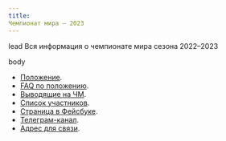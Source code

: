 ```yaml
---
title:
Чемпионат мира — 2023
---
```


lead
Вся информация о чемпионате мира сезона 2022–2023

body
- [Положение](https://www.maii.li/docs/2022-01-06-polozhenie-o-chempionate-mira/).
- [FAQ по положению](https://www.maii.li/docs/2022-01-06-faq-po-chempionatu-mira/).
- [Выводящие на ЧМ](https://www.maii.li/p/worldchamp-2023-tournaments).
- [Список участников](https://docs.google.com/spreadsheets/d/1Ex7yJibTwEewUS2m74bK2iAPpovrsVMUNVABz7vOQAA/edit#gid=0).
- [Страница в Фейсбуке](https://www.facebook.com/worldchamp.maii).
- [Телеграм-канал](https://t.me/worldchamp_maii).
- [Адрес для связи](mailto:turnir@maii.li).
